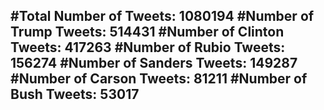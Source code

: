 #Total Number of Tweets: 1080194 
#Number of Trump Tweets: 514431
#Number of Clinton Tweets: 417263
#Number of Rubio Tweets: 156274
#Number of Sanders Tweets: 149287
#Number of Carson Tweets: 81211
#Number of Bush Tweets: 53017
---
